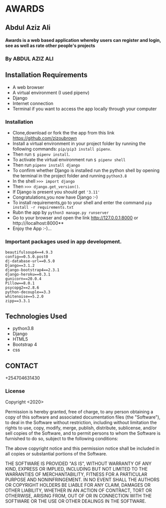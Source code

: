 # AWARDS

## Abdul Aziz Ali

#### Awards is a web based application whereby users can register and login, see as well as rate other people's projects

### By **ABDUL AZIZ ALI**

## Installation Requirements
* A web browser
* A virtual environment (I used pipenv)
* Django
* Internet connection
* Terminal if you want to access the app locally through your computer

### Installation
* Clone,download or fork the the app from this link https://github.com/zizoubrown
* Install a virtual environment in your project folder by running the following commands: `pip/pip3 install pipenv`.
* Then run  `$ pipenv install`.
* To activate the virtual environment run `$ pipenv shell`
* Then run `pipenv install django`
* To confirm whether Django is installed run the python shell by opening the terminal in the project folder and running `python3.8`
* In the shell `>>> import django`
* Then `>>> django.get_version()`.
* If Django is present you should get `'3.11'`
* Congratulations,you now have Django :-)
* To install requirements,go to your shell and enter the command
 `pip install -r requirements.txt`
* Rubn the app by `python3 manage.py runserver`
* Go to your browser and open the link http://127.0.0.1:8000 or http:///localhost:8000**
* Enjoy the App :-)...

### Important packages used in app development.

```
beautifulsoup4==4.9.3
config==0.5.0.post0
dj-database-url==0.5.0
Django==3.1.2
django-bootstrap4==2.3.1
django-heroku==0.3.1
gunicorn==20.0.4
Pillow==8.0.1
psycopg2==2.8.6
python-decouple==3.3
whitenoise==5.2.0
zipp==3.3.1

```

## Technologies Used
* python3.8
* Django
* HTML5
* Bootstrap 4
* css

## CONTACT
+254704631430

### License
Copyright <2020> <Abdul Aziz Ali>

Permission is hereby granted, free of charge, to any person obtaining a copy of this software and associated documentation files (the "Software"), to deal in the Software without restriction, including without limitation the rights to use, copy, modify, merge, publish, distribute, sublicense, and/or sell copies of the Software, and to permit persons to whom the Software is furnished to do so, subject to the following conditions:

The above copyright notice and this permission notice shall be included in all copies or substantial portions of the Software.

THE SOFTWARE IS PROVIDED "AS IS", WITHOUT WARRANTY OF ANY KIND, EXPRESS OR IMPLIED, INCLUDING BUT NOT LIMITED TO THE WARRANTIES OF MERCHANTABILITY, FITNESS FOR A PARTICULAR PURPOSE AND NONINFRINGEMENT. IN NO EVENT SHALL THE AUTHORS OR COPYRIGHT HOLDERS BE LIABLE FOR ANY CLAIM, DAMAGES OR OTHER LIABILITY, WHETHER IN AN ACTION OF CONTRACT, TORT OR OTHERWISE, ARISING FROM, OUT OF OR IN CONNECTION WITH THE SOFTWARE OR THE USE OR OTHER DEALINGS IN THE SOFTWARE.